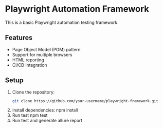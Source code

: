 # Playwright Automation Framework

This is a basic Playwright automation testing framework.

## Features
- Page Object Model (POM) pattern
- Support for multiple browsers
- HTML reporting
- CI/CD integration

## Setup
1. Clone the repository:
   ```bash
   git clone https://github.com/your-username/playwright-framework.git
2. Install dependencies:
   npm install
3. Run test
   npm test
4. Run test and generate allure report
   
